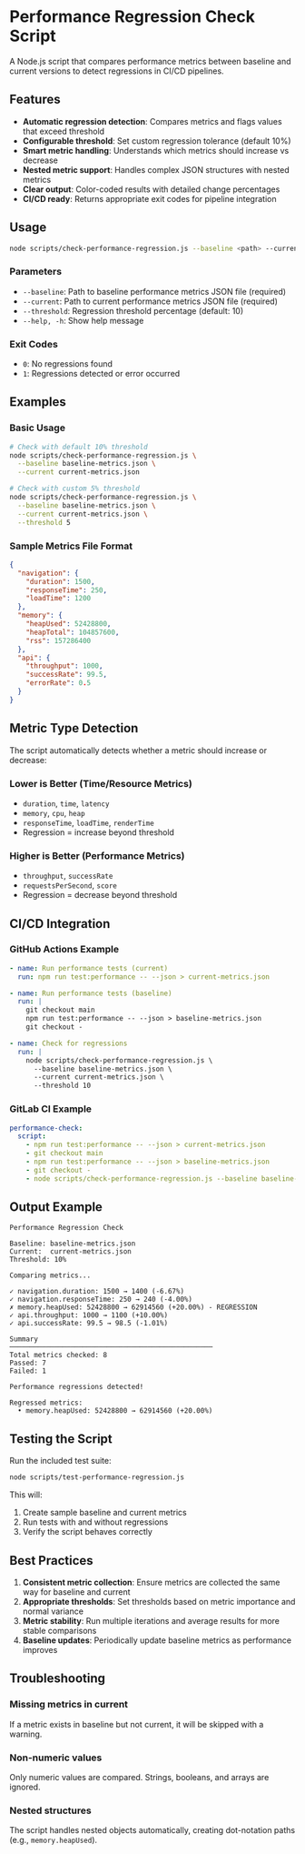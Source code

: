 # Performance Regression Check Script

A Node.js script that compares performance metrics between baseline and current versions to detect regressions in CI/CD pipelines.

## Features

- **Automatic regression detection**: Compares metrics and flags values that exceed threshold
- **Configurable threshold**: Set custom regression tolerance (default 10%)
- **Smart metric handling**: Understands which metrics should increase vs decrease
- **Nested metric support**: Handles complex JSON structures with nested metrics
- **Clear output**: Color-coded results with detailed change percentages
- **CI/CD ready**: Returns appropriate exit codes for pipeline integration

## Usage

```bash
node scripts/check-performance-regression.js --baseline <path> --current <path> [--threshold <percent>]
```

### Parameters

- `--baseline`: Path to baseline performance metrics JSON file (required)
- `--current`: Path to current performance metrics JSON file (required)  
- `--threshold`: Regression threshold percentage (default: 10)
- `--help, -h`: Show help message

### Exit Codes

- `0`: No regressions found
- `1`: Regressions detected or error occurred

## Examples

### Basic Usage

```bash
# Check with default 10% threshold
node scripts/check-performance-regression.js \
  --baseline baseline-metrics.json \
  --current current-metrics.json

# Check with custom 5% threshold
node scripts/check-performance-regression.js \
  --baseline baseline-metrics.json \
  --current current-metrics.json \
  --threshold 5
```

### Sample Metrics File Format

```json
{
  "navigation": {
    "duration": 1500,
    "responseTime": 250,
    "loadTime": 1200
  },
  "memory": {
    "heapUsed": 52428800,
    "heapTotal": 104857600,
    "rss": 157286400
  },
  "api": {
    "throughput": 1000,
    "successRate": 99.5,
    "errorRate": 0.5
  }
}
```

## Metric Type Detection

The script automatically detects whether a metric should increase or decrease:

### Lower is Better (Time/Resource Metrics)
- `duration`, `time`, `latency`
- `memory`, `cpu`, `heap`
- `responseTime`, `loadTime`, `renderTime`
- Regression = increase beyond threshold

### Higher is Better (Performance Metrics)
- `throughput`, `successRate`
- `requestsPerSecond`, `score`
- Regression = decrease beyond threshold

## CI/CD Integration

### GitHub Actions Example

```yaml
- name: Run performance tests (current)
  run: npm run test:performance -- --json > current-metrics.json

- name: Run performance tests (baseline)
  run: |
    git checkout main
    npm run test:performance -- --json > baseline-metrics.json
    git checkout -

- name: Check for regressions
  run: |
    node scripts/check-performance-regression.js \
      --baseline baseline-metrics.json \
      --current current-metrics.json \
      --threshold 10
```

### GitLab CI Example

```yaml
performance-check:
  script:
    - npm run test:performance -- --json > current-metrics.json
    - git checkout main
    - npm run test:performance -- --json > baseline-metrics.json
    - git checkout -
    - node scripts/check-performance-regression.js --baseline baseline-metrics.json --current current-metrics.json
```

## Output Example

```
Performance Regression Check

Baseline: baseline-metrics.json
Current:  current-metrics.json
Threshold: 10%

Comparing metrics...

✓ navigation.duration: 1500 → 1400 (-6.67%)
✓ navigation.responseTime: 250 → 240 (-4.00%)
✗ memory.heapUsed: 52428800 → 62914560 (+20.00%) - REGRESSION
✓ api.throughput: 1000 → 1100 (+10.00%)
✓ api.successRate: 99.5 → 98.5 (-1.01%)

Summary
──────────────────────────────────────────────────
Total metrics checked: 8
Passed: 7
Failed: 1

Performance regressions detected!

Regressed metrics:
  • memory.heapUsed: 52428800 → 62914560 (+20.00%)
```

## Testing the Script

Run the included test suite:

```bash
node scripts/test-performance-regression.js
```

This will:
1. Create sample baseline and current metrics
2. Run tests with and without regressions
3. Verify the script behaves correctly

## Best Practices

1. **Consistent metric collection**: Ensure metrics are collected the same way for baseline and current
2. **Appropriate thresholds**: Set thresholds based on metric importance and normal variance
3. **Metric stability**: Run multiple iterations and average results for more stable comparisons
4. **Baseline updates**: Periodically update baseline metrics as performance improves

## Troubleshooting

### Missing metrics in current
If a metric exists in baseline but not current, it will be skipped with a warning.

### Non-numeric values
Only numeric values are compared. Strings, booleans, and arrays are ignored.

### Nested structures
The script handles nested objects automatically, creating dot-notation paths (e.g., `memory.heapUsed`).